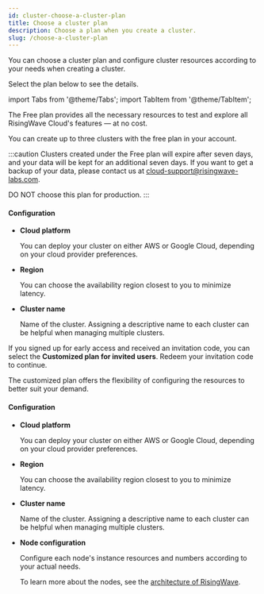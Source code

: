 ```yaml
---
id: cluster-choose-a-cluster-plan
title: Choose a cluster plan
description: Choose a plan when you create a cluster.
slug: /choose-a-cluster-plan
---
```


You can choose a cluster plan and configure cluster resources according to your needs when creating a cluster.

Select the plan below to see the details.

import Tabs from '@theme/Tabs';
import TabItem from '@theme/TabItem';

<Tabs queryString="plan">

<TabItem value="free" label="Free plan">

The Free plan provides all the necessary resources to test and explore all RisingWave Cloud's features — at no cost.

You can create up to three clusters with the free plan in your account.

:::caution
Clusters created under the Free plan will expire after seven days, and your data will be kept for an additional seven days. If you want to get a backup of your data, please contact us at cloud-support@risingwave-labs.com.

DO NOT choose this plan for production.
:::

#### **Configuration**

- **Cloud platform**
  
    You can deploy your cluster on either AWS or Google Cloud, depending on your cloud provider preferences.

- **Region**

    You can choose the availability region closest to you to minimize latency.

- **Cluster name**

    Name of the cluster. Assigning a descriptive name to each cluster can be helpful when managing multiple clusters.

</TabItem>

<TabItem value="customized" label="Customized plan">

If you signed up for early access and received an invitation code, you can select the **Customized plan for invited users**. Redeem your invitation code to continue.

The customized plan offers the flexibility of configuring the resources to better suit your demand.


#### **Configuration**

- **Cloud platform**
  
    You can deploy your cluster on either AWS or Google Cloud, depending on your cloud provider preferences.

- **Region**

    You can choose the availability region closest to you to minimize latency.

- **Cluster name**

    Name of the cluster. Assigning a descriptive name to each cluster can be helpful when managing multiple clusters.

- **Node configuration**

    Configure each node's instance resources and numbers according to your actual needs.
    
    To learn more about the nodes, see the [architecture of RisingWave](https://docs.risingwave.com/docs/current/architecture/).

</TabItem>

</Tabs>